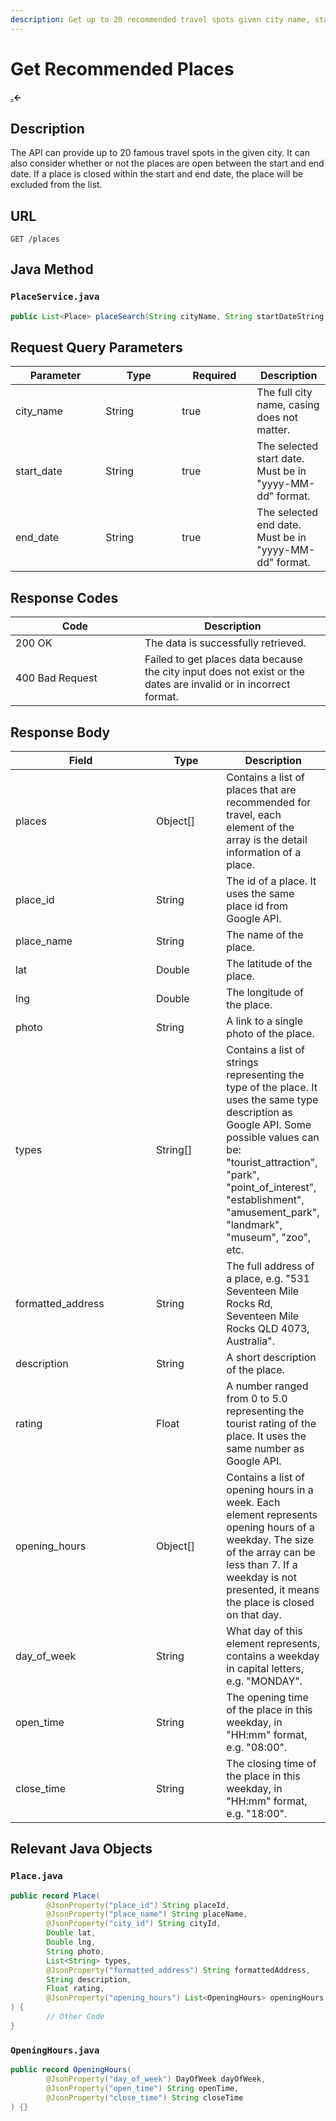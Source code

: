 ```yaml
---
description: Get up to 20 recommended travel spots given city name, start and end date.
---
```


# Get Recommended Places

#### [.](./ "mention")<-

## Description

The API can provide up to 20 famous travel spots in the given city. It can also consider whether or not the places are open between the start and end date. If a place is closed within the start and end date, the place will be excluded from the list.

## URL

```
GET /places
```

## Java Method

### `PlaceService.java`

```java
public List<Place> placeSearch(String cityName, String startDateString, String endDateString);
```

## Request Query Parameters

<table><thead><tr><th width="128.33333333333331">Parameter</th><th width="106">Type</th><th width="104" data-type="checkbox">Required</th><th>Description</th></tr></thead><tbody><tr><td>city_name</td><td>String</td><td>true</td><td>The full city name, casing does not matter.</td></tr><tr><td>start_date</td><td>String</td><td>true</td><td>The selected start date. Must be in "yyyy-MM-dd" format.</td></tr><tr><td>end_date</td><td>String</td><td>true</td><td>The selected end date. Must be in "yyyy-MM-dd" format.</td></tr></tbody></table>

## Response Codes

<table><thead><tr><th width="191">Code</th><th>Description</th></tr></thead><tbody><tr><td>200 OK</td><td>The data is successfully retrieved.</td></tr><tr><td>400 Bad Request</td><td>Failed to get places data because the city input does not exist or the dates are invalid or in incorrect format. </td></tr></tbody></table>

## Response Body

<table><thead><tr><th width="209">Field</th><th width="96.33333333333331">Type</th><th>Description</th></tr></thead><tbody><tr><td>places</td><td>Object[]</td><td>Contains a list of places that are recommended for travel, each element of the array is the detail information of a place.</td></tr><tr><td>   place_id</td><td>String</td><td>The id of a place. It uses the same place id from Google API.</td></tr><tr><td>   place_name</td><td>String</td><td>The name of the place.</td></tr><tr><td>   lat</td><td>Double</td><td>The latitude of the place.</td></tr><tr><td>   lng</td><td>Double</td><td>The longitude of the place.</td></tr><tr><td>   photo</td><td>String</td><td>A link to a single photo of the place.</td></tr><tr><td>   types</td><td>String[]</td><td>Contains a list of strings representing the type of the place. It uses the same type description as Google API. Some possible values can be: "tourist_attraction", "park", "point_of_interest", "establishment", "amusement_park", "landmark", "museum", "zoo", etc.</td></tr><tr><td>   formatted_address</td><td>String</td><td>The full address of a place, e.g. "531 Seventeen Mile Rocks Rd, Seventeen Mile Rocks QLD 4073, Australia".</td></tr><tr><td>   description</td><td>String</td><td>A short description of the place. </td></tr><tr><td>   rating</td><td>Float</td><td>A number ranged from 0 to 5.0 representing the tourist rating of the place. It uses the same number as Google API.</td></tr><tr><td>   opening_hours</td><td>Object[]</td><td>Contains a list of opening hours in a week. Each element represents opening hours of a weekday. The size of the array can be less than 7. If a weekday is not presented, it means the place is closed on that day.</td></tr><tr><td>      day_of_week</td><td>String</td><td>What day of this element represents, contains a weekday in capital letters, e.g. "MONDAY".</td></tr><tr><td>      open_time</td><td>String</td><td>The opening time of the place in this weekday, in "HH:mm" format, e.g. "08:00".</td></tr><tr><td>      close_time</td><td>String</td><td>The closing time of the place in this weekday, in "HH:mm" format, e.g. "18:00".</td></tr></tbody></table>

## Relevant Java Objects

### `Place.java`

```java
public record Place(
        @JsonProperty("place_id") String placeId,
        @JsonProperty("place_name") String placeName,
        @JsonProperty("city_id") String cityId,
        Double lat,
        Double lng,
        String photo,
        List<String> types,
        @JsonProperty("formatted_address") String formattedAddress,
        String description,
        Float rating,
        @JsonProperty("opening_hours") List<OpeningHours> openingHours
) {
        // Other Code
}
```

### `OpeningHours.java`

```java
public record OpeningHours(
        @JsonProperty("day_of_week") DayOfWeek dayOfWeek,
        @JsonProperty("open_time") String openTime,
        @JsonProperty("close_time") String closeTime
) {}
```

